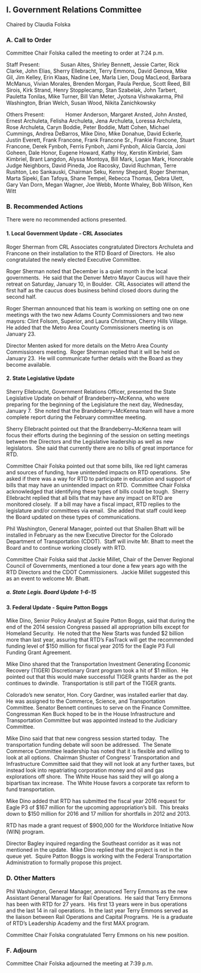 ## I. Government Relations Committee

Chaired by Claudia Folska

### A. Call to Order

Committee Chair Folska called the meeting to order at 7:24 p.m.

Staff Present:              Susan Altes, Shirley Bennett, Jessie Carter, Rick Clarke, John Elias, Sherry Ellebracht, Terry Emmons, David Genova, Mike Gil, Jim Kelley, Erin Klaas, Nadine Lee, Marla Lien, Doug MacLeod, Barbara McManus, Vivian Morales, Brenden Morgan, Paula Perdue, Scott Reed, Bill Sirois, Kirk Strand, Henry Stopplecamp, Stan Szabelak, John Tarbert, Pauletta Tonilas, Mike Turner, Bill Van Meter, Jyotsna Vishwakarma, Phil Washington, Brian Welch, Susan Wood, Nikita Zanichkowsky

Others Present:              Homer Anderson, Margaret Ansted, John Ansted, Ernest Archuleta, Felisha Archuleta, Jena Archuleta, Loressa Archuleta, Rose Archuleta, Caryn Boddie, Peter Boddie, Matt Cohen, Michael Cummings, Andrea DeBarros, Mike Dino, Mike Donahue, David Eckerle, Justin Everett, Frank Francone, Frank Francone Sr., Frankie Francone, Stuart Francone, Derek Fynboh, Ferris Fynboh, Jami Fynboh, Alicia Garcia, Joni Goheen, Dale Honor, Eugene Howard, Kathy Hoy, Kerstin Kimbriel, Sam Kimbriel, Brant Langdon, Alyssa Montoya, Bill Mark, Logan Mark, Honorable Judge Neighbors, David Pineda, Joe Racosky, David Ruchman, Terre Rushton, Leo Sankauski, Chairman Seku, Kenny Shepard, Roger Sherman, Marta Sipeki, Ean Tafoya, Shane Tempel, Rebecca Thomas, Debra Ulett, Gary Van Dorn, Megan Wagner, Joe Webb, Monte Whaley, Bob Wilson, Ken Witt

### B. Recommended Actions

There were no recommended actions presented.

#### 1. Local Government Update - CRL Associates

Roger Sherman from CRL Associates congratulated Directors Archuleta and Francone on their installation to the RTD Board of Directors.  He also congratulated the newly elected Executive Committee.

Roger Sherman noted that December is a quiet month in the local governments.  He said that the Denver Metro Mayor Caucus will have their retreat on Saturday, January 10, in Boulder.  CRL Associates will attend the first half as the caucus does business behind closed doors during the second half.

Roger Sherman announced that his team is working on setting one on one meetings with the two new Adams County Commissioners and two new mayors: Clint Folsom, Superior, and Laura Christman, Cherry Hills Village. He added that the Metro Area County Commissioners meeting is on January 23.

Director Menten asked for more details on the Metro Area County Commissioners meeting.  Roger Sherman replied that it will be held on January 23.  He will communicate further details with the Board as they become available.

#### 2. State Legislative Update

Sherry Ellebracht, Government Relations Officer, presented the State Legislative Update on behalf of Brandeberry~McKenna, who were preparing for the beginning of the Legislature the next day, Wednesday, January 7.  She noted that the Brandeberry~McKenna team will have a more complete report during the February committee meeting.

Sherry Ellebracht pointed out that the Brandeberry~McKenna team will focus their efforts during the beginning of the session on setting meetings between the Directors and the Legislative leadership as well as new legislators.  She said that currently there are no bills of great importance for RTD.

Committee Chair Folska pointed out that some bills, like red light cameras and sources of funding, have unintended impacts on RTD operations.  She asked if there was a way for RTD to participate in education and support of bills that may have an unintended impact on RTD.  Committee Chair Folska acknowledged that identifying these types of bills could be tough.  Sherry Ellebracht replied that all bills that may have any impact on RTD are monitored closely.  If a bill may have a fiscal impact, RTD replies to the legislature and/or committees via email.  She added that staff could keep the Board updated on these types of communications.

Phil Washington, General Manager, pointed out that Shailen Bhatt will be installed in February as the new Executive Director for the Colorado Department of Transportation (CDOT).  Staff will invite Mr. Bhatt to meet the Board and to continue working closely with RTD.

Committee Chair Folska said that Jackie Millet, Chair of the Denver Regional Council of Governments, mentioned a tour done a few years ago with the RTD Directors and the CDOT Commissioners.  Jackie Millet suggested this as an event to welcome Mr. Bhatt.

##### a. State Legis. Board Update  1-6-15

#### 3. Federal Update - Squire Patton Boggs

Mike Dino, Senior Policy Analyst at Squire Patton Boggs, said that during the end of the 2014 session Congress passed all appropriation bills except for Homeland Security.  He noted that the New Starts was funded $2 billion more than last year, assuring that RTD’s FasTrack will get the recommended funding level of $150 million for fiscal year 2015 for the Eagle P3 Full Funding Grant Agreement.

Mike Dino shared that the Transportation Investment Generating Economic Recovery (TIGER) Discretionary Grant program took a hit of $1 million.  He pointed out that this would make successful TIGER grants harder as the pot continues to dwindle.  Transportation is still part of the TIGER grants.

Colorado’s new senator, Hon. Cory Gardner, was installed earlier that day.  He was assigned to the Commerce, Science, and Transportation Committee. Senator Bennett continues to serve on the Finance Committee.  Congressman Ken Buck hoped to be in the House Infrastructure and Transportation Committee but was appointed instead to the Judiciary Committee.

Mike Dino said that that new congress session started today.  The transportation funding debate will soon be addressed.  The Senate Commerce Committee leadership has noted that it is flexible and willing to look at all options.  Chairman Shuster of Congress’ Transportation and Infrastructure Committee said that they will not look at any further taxes, but instead look into repatriating corporation money and oil and gas explorations off shore.  The White House has said they will go along a bipartisan tax increase.  The White House favors a corporate tax reform to fund transportation.

Mike Dino added that RTD has submitted the fiscal year 2016 request for Eagle P3 of $167 million for the upcoming appropriation’s bill.  This breaks down to $150 million for 2016 and 17 million for shortfalls in 2012 and 2013.

RTD has made a grant request of $900,000 for the Workforce Initiative Now (WIN) program.

Director Bagley inquired regarding the Southeast corridor as it was not mentioned in the update.  Mike Dino replied that the project is not in the queue yet.  Squire Patton Boggs is working with the Federal Transportation Administration to formally propose this project.

### D. Other Matters

Phil Washington, General Manager, announced Terry Emmons as the new Assistant General Manager for Rail Operations.  He said that Terry Emmons has been with RTD for 27 years.  His first 13 years were in bus operations and the last 14 in rail operations.  In the last year Terry Emmons served as the liaison between Rail Operations and Capital Programs.  He is a graduate of RTD’s Leadership Academy and the first MAX program.

Committee Chair Folska congratulated Terry Emmons on his new position.

### F. Adjourn

Committee Chair Folska adjourned the meeting at 7:39 p.m.